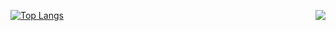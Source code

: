 [![Top Langs](https://github-readme-stats.vercel.app/api/top-langs/?username=cchao123&layout=compact)](https://github.com/anuraghazra/github-readme-stats)<img align="right" src="https://github-readme-stats.vercel.app/api?username=cchao123&&hide=contribs,prs&bg_color=30,e96443,904e95&title_color=fff&text_color=fff" />
